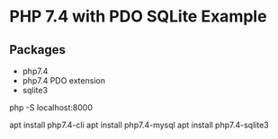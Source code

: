 # PHP 7.4 with PDO SQLite Example

## Packages

- php7.4
- php7.4 PDO extension
- sqlite3

php -S localhost:8000

apt install php7.4-cli
apt install php7.4-mysql
apt install php7.4-sqlite3